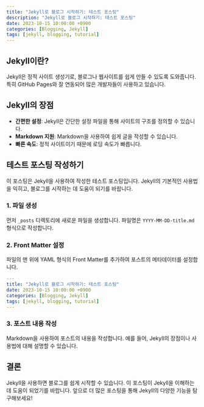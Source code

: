 ```yaml
---
title: "Jekyll로 블로그 시작하기: 테스트 포스팅"
description: "Jekyll로 블로그 시작하기: 테스트 포스팅"
date: 2023-10-15 10:00:00 +0900
categories: [Blogging, Jekyll]
tags: [jekyll, blogging, tutorial]
---
```


## Jekyll이란?

Jekyll은 정적 사이트 생성기로, 블로그나 웹사이트를 쉽게 만들 수 있도록 도와줍니다. 특히 GitHub Pages와 잘 연동되어 많은 개발자들이 사용하고 있습니다.

## Jekyll의 장점

- **간편한 설정**: Jekyll은 간단한 설정 파일을 통해 사이트의 구조를 정의할 수 있습니다.
- **Markdown 지원**: Markdown을 사용하여 쉽게 글을 작성할 수 있습니다.
- **빠른 속도**: 정적 사이트이기 때문에 로딩 속도가 빠릅니다.

## 테스트 포스팅 작성하기

이 포스팅은 Jekyll을 사용하여 작성한 테스트 포스팅입니다. Jekyll의 기본적인 사용법을 익히고, 블로그를 시작하는 데 도움이 되기를 바랍니다.

### 1. 파일 생성

먼저 `_posts` 디렉토리에 새로운 파일을 생성합니다. 파일명은 `YYYY-MM-DD-title.md` 형식으로 작성합니다.

### 2. Front Matter 설정

파일의 맨 위에 YAML 형식의 Front Matter를 추가하여 포스트의 메타데이터를 설정합니다.

```yaml
---
title: "Jekyll로 블로그 시작하기: 테스트 포스팅"
date: 2023-10-15 10:00:00 +0900
categories: [Blogging, Jekyll]
tags: [jekyll, blogging, tutorial]
---
```

### 3. 포스트 내용 작성

Markdown을 사용하여 포스트의 내용을 작성합니다. 예를 들어, Jekyll의 장점이나 사용법에 대해 설명할 수 있습니다.

## 결론

Jekyll을 사용하면 블로그를 쉽게 시작할 수 있습니다. 이 포스팅이 Jekyll을 이해하는 데 도움이 되었기를 바랍니다. 앞으로 더 많은 포스팅을 통해 Jekyll의 다양한 기능을 탐구해보세요!
